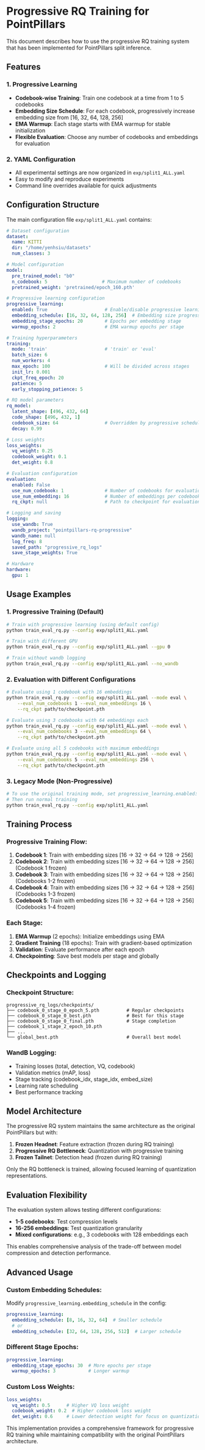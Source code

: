 # Progressive RQ Training for PointPillars

This document describes how to use the progressive RQ training system that has been implemented for PointPillars split inference.

## Features

### 1. Progressive Learning
- **Codebook-wise Training**: Train one codebook at a time from 1 to 5 codebooks
- **Embedding Size Schedule**: For each codebook, progressively increase embedding size from [16, 32, 64, 128, 256]
- **EMA Warmup**: Each stage starts with EMA warmup for stable initialization
- **Flexible Evaluation**: Choose any number of codebooks and embeddings for evaluation

### 2. YAML Configuration
- All experimental settings are now organized in `exp/split1_ALL.yaml`
- Easy to modify and reproduce experiments
- Command line overrides available for quick adjustments

## Configuration Structure

The main configuration file `exp/split1_ALL.yaml` contains:

```yaml
# Dataset configuration
dataset:
  name: KITTI
  dir: "/home/yenhsiu/datasets"
  num_classes: 3

# Model configuration  
model:
  pre_trained_model: "b0"
  n_codebook: 5                    # Maximum number of codebooks
  pretrained_weight: 'pretrained/epoch_160.pth'

# Progressive learning configuration
progressive_learning:
  enabled: True                     # Enable/disable progressive learning
  embedding_schedule: [16, 32, 64, 128, 256]  # Embedding size progression
  embedding_stage_epochs: 20        # Epochs per embedding stage
  warmup_epochs: 2                  # EMA warmup epochs per stage

# Training hyperparameters
training:
  mode: 'train'                     # 'train' or 'eval'
  batch_size: 6
  num_workers: 4
  max_epoch: 100                    # Will be divided across stages
  init_lr: 0.001
  ckpt_freq_epoch: 20
  patience: 5
  early_stopping_patience: 5

# RQ model parameters
rq_model:
  latent_shape: [496, 432, 64]
  code_shape: [496, 432, 1]
  codebook_size: 64                 # Overridden by progressive schedule
  decay: 0.99

# Loss weights
loss_weights:
  vq_weight: 0.25
  codebook_weight: 0.1
  det_weight: 0.8

# Evaluation configuration
evaluation:
  enabled: False
  use_num_codebook: 1               # Number of codebooks for evaluation
  use_num_embedding: 16             # Number of embeddings per codebook
  rq_ckpt: null                     # Path to checkpoint for evaluation

# Logging and saving
logging:
  use_wandb: True
  wandb_project: "pointpillars-rq-progressive"
  wandb_name: null
  log_freq: 8
  saved_path: "progressive_rq_logs"
  save_stage_weights: True

# Hardware
hardware:
  gpu: 1
```

## Usage Examples

### 1. Progressive Training (Default)
```bash
# Train with progressive learning (using default config)
python train_eval_rq.py --config exp/split1_ALL.yaml

# Train with different GPU
python train_eval_rq.py --config exp/split1_ALL.yaml --gpu 0

# Train without wandb logging
python train_eval_rq.py --config exp/split1_ALL.yaml --no_wandb
```

### 2. Evaluation with Different Configurations
```bash
# Evaluate using 1 codebook with 16 embeddings
python train_eval_rq.py --config exp/split1_ALL.yaml --mode eval \
    --eval_num_codebooks 1 --eval_num_embeddings 16 \
    --rq_ckpt path/to/checkpoint.pth

# Evaluate using 3 codebooks with 64 embeddings each
python train_eval_rq.py --config exp/split1_ALL.yaml --mode eval \
    --eval_num_codebooks 3 --eval_num_embeddings 64 \
    --rq_ckpt path/to/checkpoint.pth

# Evaluate using all 5 codebooks with maximum embeddings
python train_eval_rq.py --config exp/split1_ALL.yaml --mode eval \
    --eval_num_codebooks 5 --eval_num_embeddings 256 \
    --rq_ckpt path/to/checkpoint.pth
```

### 3. Legacy Mode (Non-Progressive)
```bash
# To use the original training mode, set progressive_learning.enabled: False in config
# Then run normal training
python train_eval_rq.py --config exp/split1_ALL.yaml
```

## Training Process

### Progressive Training Flow:
1. **Codebook 1**: Train with embedding sizes [16 → 32 → 64 → 128 → 256]
2. **Codebook 2**: Train with embedding sizes [16 → 32 → 64 → 128 → 256] (Codebook 1 frozen)
3. **Codebook 3**: Train with embedding sizes [16 → 32 → 64 → 128 → 256] (Codebooks 1-2 frozen)
4. **Codebook 4**: Train with embedding sizes [16 → 32 → 64 → 128 → 256] (Codebooks 1-3 frozen)
5. **Codebook 5**: Train with embedding sizes [16 → 32 → 64 → 128 → 256] (Codebooks 1-4 frozen)

### Each Stage:
1. **EMA Warmup** (2 epochs): Initialize embeddings using EMA
2. **Gradient Training** (18 epochs): Train with gradient-based optimization
3. **Validation**: Evaluate performance after each epoch
4. **Checkpointing**: Save best models per stage and globally

## Checkpoints and Logging

### Checkpoint Structure:
```
progressive_rq_logs/checkpoints/
├── codebook_0_stage_0_epoch_5.pth          # Regular checkpoints
├── codebook_0_stage_0_best.pth             # Best for this stage
├── codebook_0_stage_0_final.pth            # Stage completion
├── codebook_1_stage_2_epoch_10.pth
├── ...
└── global_best.pth                         # Overall best model
```

### WandB Logging:
- Training losses (total, detection, VQ, codebook)
- Validation metrics (mAP, loss)
- Stage tracking (codebook_idx, stage_idx, embed_size)
- Learning rate scheduling
- Best performance tracking

## Model Architecture

The progressive RQ system maintains the same architecture as the original PointPillars but with:

1. **Frozen Headnet**: Feature extraction (frozen during RQ training)
2. **Progressive RQ Bottleneck**: Quantization with progressive training
3. **Frozen Tailnet**: Detection head (frozen during RQ training)

Only the RQ bottleneck is trained, allowing focused learning of quantization representations.

## Evaluation Flexibility

The evaluation system allows testing different configurations:
- **1-5 codebooks**: Test compression levels
- **16-256 embeddings**: Test quantization granularity
- **Mixed configurations**: e.g., 3 codebooks with 128 embeddings each

This enables comprehensive analysis of the trade-off between model compression and detection performance.

## Advanced Usage

### Custom Embedding Schedules:
Modify `progressive_learning.embedding_schedule` in the config:
```yaml
progressive_learning:
  embedding_schedule: [8, 16, 32, 64]  # Smaller schedule
  # or
  embedding_schedule: [32, 64, 128, 256, 512]  # Larger schedule
```

### Different Stage Epochs:
```yaml
progressive_learning:
  embedding_stage_epochs: 30  # More epochs per stage
  warmup_epochs: 3            # Longer warmup
```

### Custom Loss Weights:
```yaml
loss_weights:
  vq_weight: 0.5      # Higher VQ loss weight
  codebook_weight: 0.2  # Higher codebook loss weight  
  det_weight: 0.6     # Lower detection weight for focus on quantization
```

This implementation provides a comprehensive framework for progressive RQ training while maintaining compatibility with the original PointPillars architecture.